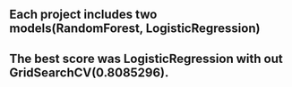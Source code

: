 ## Each project includes two models(RandomForest, LogisticRegression)

## The best score was LogisticRegression with out GridSearchCV(0.8085296).
